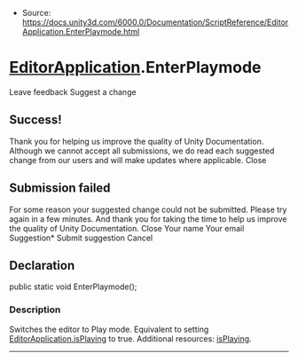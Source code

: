 * Source: https://docs.unity3d.com/6000.0/Documentation/ScriptReference/EditorApplication.EnterPlaymode.html

#  [EditorApplication](https://docs.unity3d.com/6000.0/Documentation/ScriptReference/EditorApplication.html).EnterPlaymode
Leave feedback
Suggest a change
## Success!
Thank you for helping us improve the quality of Unity Documentation. Although we cannot accept all submissions, we do read each suggested change from our users and will make updates where applicable.
Close
## Submission failed
For some reason your suggested change could not be submitted. Please <a>try again</a> in a few minutes. And thank you for taking the time to help us improve the quality of Unity Documentation.
Close
Your name Your email Suggestion* Submit suggestion
Cancel
## Declaration
public static void EnterPlaymode(); 
### Description
Switches the editor to Play mode.
Equivalent to setting [EditorApplication.isPlaying](https://docs.unity3d.com/6000.0/Documentation/ScriptReference/EditorApplication-isPlaying.html) to true. Additional resources: [isPlaying](https://docs.unity3d.com/6000.0/Documentation/ScriptReference/EditorApplication-isPlaying.html).
* * *
